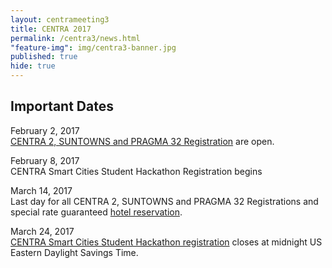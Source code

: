 ```yaml
---
layout: centrameeting3
title: CENTRA 2017
permalink: /centra3/news.html
"feature-img": img/centra3-banner.jpg
published: true
hide: true
---
```



## Important Dates

February 2, 2017 <br/>
[CENTRA 2, SUNTOWNS and PRAGMA 32 Registration](http://www.pragma-grid.net/pragma32-lake-workshop/) are open.

February 8, 2017 <br />
CENTRA Smart Cities Student Hackathon Registration begins 

March 14, 2017 <br />
Last day for all CENTRA 2, SUNTOWNS and PRAGMA 32 Registrations and special rate guaranteed <a href="http://www.globalcentra.org/centra3/venue.html" target="_blank">hotel reservation</a>. 

March 24, 2017 <br />
[CENTRA Smart Cities Student Hackathon registration](http://www.globalcentra.org/hackathon2017/) closes at midnight US Eastern Daylight Savings Time. 
